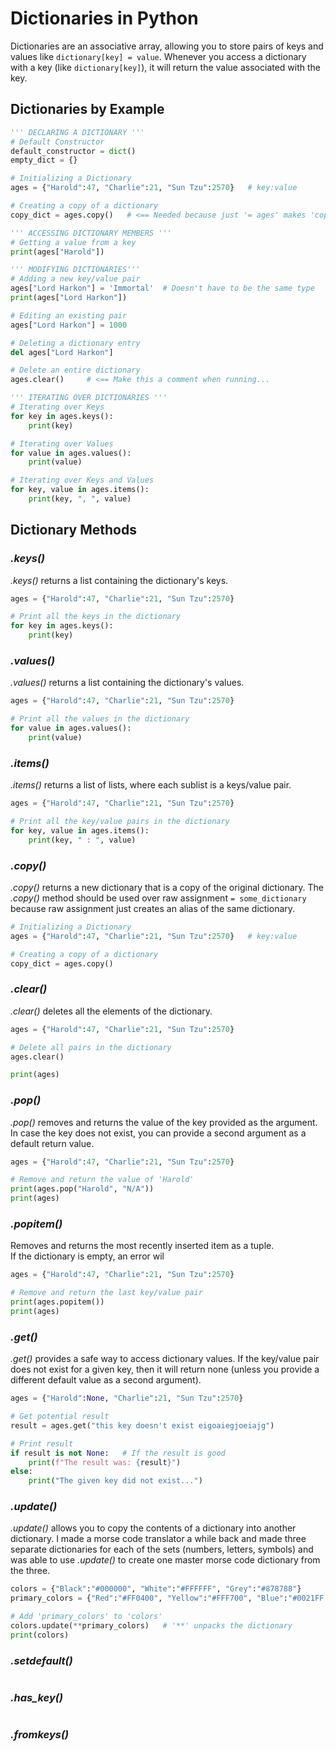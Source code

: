 # Dictionaries in Python
Dictionaries are an associative array, allowing you to store pairs of keys and values like `dictionary[key] = value`. Whenever you access a dictionary with a key (like `dictionary[key]`), it will
return the value associated with the key.

## Dictionaries by Example

```Python
''' DECLARING A DICTIONARY '''
# Default Constructor
default_constructor = dict()
empty_dict = {}

# Initializing a Dictionary
ages = {"Harold":47, "Charlie":21, "Sun Tzu":2570}   # key:value

# Creating a copy of a dictionary
copy_dict = ages.copy()   # <== Needed because just '= ages' makes 'copy_dict' an alias of 'ages'

''' ACCESSING DICTIONARY MEMBERS '''
# Getting a value from a key
print(ages["Harold"])

''' MODIFYING DICTIONARIES'''
# Adding a new key/value pair
ages["Lord Harkon"] = 'Immortal'  # Doesn't have to be the same type
print(ages["Lord Harkon"])

# Editing an existing pair
ages["Lord Harkon"] = 1000

# Deleting a dictionary entry
del ages["Lord Harkon"]

# Delete an entire dictionary
ages.clear()     # <== Make this a comment when running...

''' ITERATING OVER DICTIONARIES '''
# Iterating over Keys
for key in ages.keys():
    print(key)

# Iterating over Values
for value in ages.values():
    print(value)

# Iterating over Keys and Values
for key, value in ages.items():
    print(key, ", ", value)
```

## Dictionary Methods

### _.keys()_
_.keys()_ returns a list containing the dictionary's keys.

```Python
ages = {"Harold":47, "Charlie":21, "Sun Tzu":2570} 

# Print all the keys in the dictionary
for key in ages.keys():
    print(key)
```

### _.values()_
_.values()_ returns a list containing the dictionary's values.

```Python
ages = {"Harold":47, "Charlie":21, "Sun Tzu":2570} 

# Print all the values in the dictionary
for value in ages.values():
    print(value)
```

### _.items()_
_.items()_ returns a list of lists, where each sublist is a keys/value pair.

```Python
ages = {"Harold":47, "Charlie":21, "Sun Tzu":2570} 

# Print all the key/value pairs in the dictionary
for key, value in ages.items():
    print(key, " : ", value)
```

### _.copy()_
_.copy()_ returns a new dictionary that is a copy of the original dictionary.
The _.copy()_ method should be used over raw assignment `= some_dictionary` because raw assignment just creates an alias of the same dictionary.

```Python
# Initializing a Dictionary
ages = {"Harold":47, "Charlie":21, "Sun Tzu":2570}   # key:value

# Creating a copy of a dictionary
copy_dict = ages.copy()
```

### _.clear()_
_.clear()_ deletes all the elements of the dictionary.

```Python
ages = {"Harold":47, "Charlie":21, "Sun Tzu":2570} 

# Delete all pairs in the dictionary
ages.clear()

print(ages)
```

### _.pop()_
_.pop()_ removes and returns the value of the key provided as the argument. <br />
In case the key does not exist, you can provide a second argument as a default return value.

```Python
ages = {"Harold":47, "Charlie":21, "Sun Tzu":2570} 

# Remove and return the value of 'Harold'
print(ages.pop("Harold", "N/A"))
print(ages)
```

### _.popitem()_
Removes and returns the most recently inserted item as a tuple. <br />
If the dictionary is empty, an error wil

```Python
ages = {"Harold":47, "Charlie":21, "Sun Tzu":2570} 

# Remove and return the last key/value pair
print(ages.popitem())
print(ages)
```

### _.get()_
_.get()_ provides a safe way to access dictionary values. If the key/value pair does not exist for a given key, then
it will return none (unless you provide a different default value as a second argument).

```Python
ages = {"Harold":None, "Charlie":21, "Sun Tzu":2570} 

# Get potential result
result = ages.get("this key doesn't exist eigoaiegjoeiajg")

# Print result
if result is not None:   # If the result is good
    print(f"The result was: {result}")
else:
    print("The given key did not exist...")
```

### _.update()_
_.update()_ allows you to copy the contents of a dictionary into another dictionary.
I made a morse code translator a while back and made three separate dictionaries for each of the sets (numbers, letters, symbols) and was able to use _.update()_
to create one master morse code dictionary from the three.

```Python
colors = {"Black":"#000000", "White":"#FFFFFF", "Grey":"#878788"}
primary_colors = {"Red":"#FF0400", "Yellow":"#FFF700", "Blue":"#0021FF "}

# Add 'primary_colors' to 'colors'
colors.update(**primary_colors)   # '**' unpacks the dictionary
print(colors)
```

### _.setdefault()_

```Python

```

### _.has\_key()_

```Python

```

### _.fromkeys()_

```Python

```

